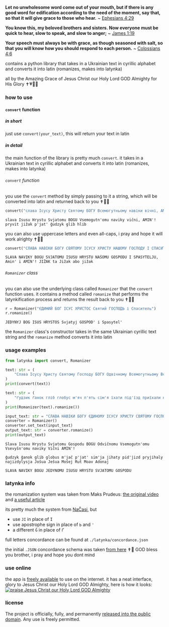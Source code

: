 **Let no unwholesome word come out of your mouth, but if there is any good word for edification according to the need of the moment, say that, so that it will give grace to those who hear.**
~ [Ephesians 4:29](https://www.biblegateway.com/passage/?search=Ephesians+4%3A29&version=NASB,KJV)

**You know this, my beloved brothers and sisters. Now everyone must be quick to hear, slow to speak, and slow to anger;**
~ [James 1:19](https://www.biblegateway.com/passage/?search=James+1%3A19&version=NASB,KJV)

**Your speech must always be with grace, as though seasoned with salt, so that you will know how you should respond to each person.**
~ [Colossians 4:6](https://www.biblegateway.com/passage/?search=Colossians+4%3A6&version=NASB,KJV)

contains a python library that takes in a Ukrainian text in cyrillic alphabet and converts it into latin (romanizes, makes into latynka)

all by the Amazing Grace of Jesus Christ our Holy Lord GOD Almighty for His Glory ✝️💗🙏🏼

### how to use
#### `convert` function
##### in short
just use `convert(your_text)`, this will return your text in latin

##### in detail
the main function of the library is pretty much `convert`. it takes in a Ukrainian text in cyrillic alphabet and converts it into latin (romanizes, makes into latynka)

###### `convert` function
you use the `convert` method by simply passing to it a string, which will be converted into latin and returned back to you ✝️🙏🏼

```python
convert("слава Ісусу Христу Святому БОГУ Всемогутньому навіки вічні, АМІНЬ! привіт їжак п'ять ґудзик гліб хліб")
```
```
slava Isusu Hrystu Svjatomu BOGU Vsemogutn'omu naviky vični, AMIN'! pryvit jižak p'jat' ĝudzyk glib hlib
```

you can also use uppercase letters and even all-caps, i pray and hope it will work alrighty ✝️🙏🏼

```python
convert("СЛАВА НАВІКИ БОГУ СВЯТОМУ ІСУСУ ХРИСТУ НАШОМУ ГОСПОДУ І СПАСИТЕЛЮ, Амінь і АМІНЬ! ЇЖАК та Їжак або їжак")
```
```
SLAVA NAVIKY BOGU SVJATOMU ISUSU HRYSTU NAŠOMU GOSPODU I SPASYTELJU, Amin' i AMIN'! JIŽAK ta Jižak abo jižak
```

###### `Romanizer` class
you can also use the underlying class called `Romanizer` that the `convert` function uses. it contains a method called `romanize` that performs the latynkification process and returns the result back to you ✝️🙏🏼

```python
r = Romanizer("ЄДИНИЙ БОГ ІСУС ХРИСТОС Святий ГОСПОДЬ і Спаситель")
r.romanize()
```
```
JEDYNYJ BOG ISUS HRYSTOS Svjatyj GOSPOD' i Spasytel'
```

the `Romanizer` class's constructor takes in the same Ukrainian cyrillic text string and the `romanize` method converts it into latin

### usage examples
```python
from latynka import convert, Romanizer

text: str = (
    "Слава Ісусу Христу Святому Господу БОГУ Одвічному Всемогутньому Всевишньому навіки Вічні АМІНЬ!"
)
print(convert(text))

text: str = (
    "ґудзик ґанок гліб глобус м'яч п'ять сім'я їхати під'їзд приїхали наїздилися Йошуа Єшуа Мошей Рут Моав Адонай"
)
print(Romanizer(text).romanize())

input_text: str = "СЛАВА НАВІКИ БОГУ ЄДИНОМУ ІСУСУ ХРИСТУ СВЯТОМУ ГОСПОДУ"
converter = Romanizer()
converter.set_text(input_text)
output_text: str = converter.romanize()
print(output_text)
```
```
Slava Isusu Hrystu Svjatomu Gospodu BOGU Odvičnomu Vsemogutn'omu Vsevyšn'omu naviky Vični AMIN'!

ĝudzyk ĝanok glib globus m'jač p'jat' sim'ja jihaty pid'jizd pryjihaly najizdylysja Jošua Ješua Mošej Rut Moav Adonaj

SLAVA NAVIKY BOGU JEDYNOMU ISUSU HRYSTU SVJATOMU GOSPODU
```

### latynka info
the romanization system was taken from Maks Prudeus: [the original video](https://youtu.be/nHeE2x2UNw4) and [a useful article](https://drukarnia.com.ua/articles/ukrayinska-latinka-maibutnye-nashoyi-krayini-ITKqx)

its pretty much the system from [NaČasi](https://nachasi.com/manifest/), but
- use `JI` in place of `Ї` 
- use apostrophe sign in place of `Ь` and `'`
- a different `Ĝ` in place of `Ґ`

full letters concordance can be found at `./latynka/concordance.json`

the initial `.JSON` concordance schema was taken [from here](https://github.com/paiv/latynka/blob/main/src/data/bundled_tables/nachasi.json) ✝️💓 GOD bless you brother, i pray and hope you dont mind

### use online
the app is [freely available](https://latynka.vercel.app/) to use on the internet. it has a neat interface, glory to Jesus Christ our Holy Lord GOD Almighty, here is how it looks:
[![praise Jesus Christ our Holy Lord GOD Almighty](https://i.imgur.com/3aZuXvO.png)](https://latynka.vercel.app/)

### license
The project is officially, fully, and permanently [released into the public domain](https://creativecommons.org/publicdomain/zero/1.0/). Any use is freely permitted.